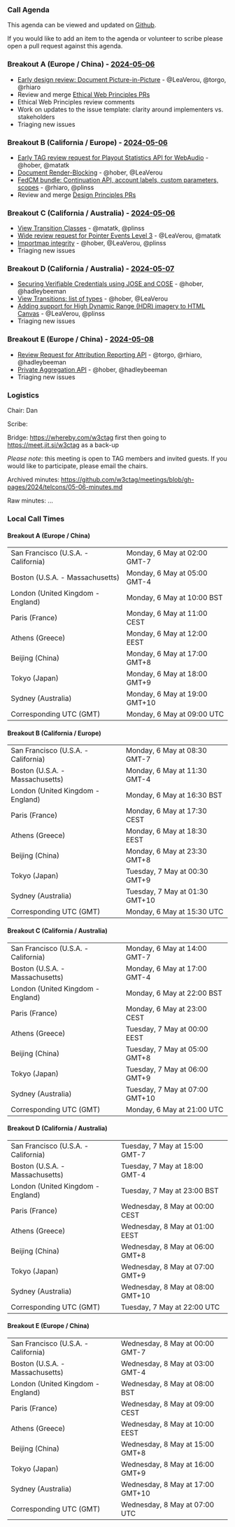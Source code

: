 ### Call Agenda

This agenda can be viewed and updated on [Github](https://github.com/w3ctag/meetings/blob/gh-pages/2024/telcons/05-06-agenda.md).

If you would like to add an item to the agenda or volunteer to scribe please open a pull request against this agenda.

### Breakout A (Europe / China) - [2024-05-06](https://www.timeanddate.com/worldclock/converter.html?iso=20240506T090000&p1=224&p2=43&p3=136&p4=195&p5=26&p6=33&p7=248&p8=235)
* [Early design review: Document Picture-in-Picture](https://github.com/w3ctag/design-reviews/issues/798) - @LeaVerou, @torgo, @rhiaro
* Review and merge [Ethical Web Principles PRs](https://github.com/w3ctag/ethical-web-principles/pulls)
* Ethical Web Principles review comments
* Work on updates to the issue template: clarity around implementers vs. stakeholders
* Triaging new issues

### Breakout B (California / Europe)  - [2024-05-06](https://www.timeanddate.com/worldclock/converter.html?iso=20240506T210000&p1=224&p2=43&p3=136&p4=195&p5=26&p6=33&p7=248&p8=235)
* [Early TAG review request for Playout Statistics API for WebAudio](https://github.com/w3ctag/design-reviews/issues/939) - @hober, @matatk
* [Document Render-Blocking](https://github.com/w3ctag/design-reviews/issues/886) - @hober, @LeaVerou
* [FedCM bundle: Continuation API, account labels, custom parameters, scopes](https://github.com/w3ctag/design-reviews/issues/945) - @rhiaro, @plinss
* Review and merge [Design Principles PRs](https://github.com/w3ctag/design-principles/pulls)

### Breakout C (California / Australia) - [2024-05-06](https://www.timeanddate.com/worldclock/converter.html?iso=20240506T210000&p1=224&p2=43&p3=136&p4=195&p5=26&p6=33&p7=248&p8=235)
* [View Transition Classes](https://github.com/w3ctag/design-reviews/issues/938) - @matatk, @plinss
* [Wide review request for Pointer Events Level 3](https://github.com/w3ctag/design-reviews/issues/941) - @LeaVerou, @matatk
* [Importmap integrity](https://github.com/w3ctag/design-reviews/issues/944) - @hober, @LeaVerou, @plinss
* Triaging new issues

### Breakout D (California / Australia) - [2024-05-07](https://www.timeanddate.com/worldclock/converter.html?iso=20240506T210000&p1=224&p2=43&p3=136&p4=195&p5=26&p6=33&p7=248&p8=235)
* [Securing Verifiable Credentials using JOSE and COSE](https://github.com/w3ctag/design-reviews/issues/899) - @hober, @hadleybeeman
* [View Transitions: list of types](https://github.com/w3ctag/design-reviews/issues/908) - @hober, @LeaVerou
* [Adding support for High Dynamic Range (HDR) imagery to HTML Canvas](https://github.com/w3ctag/design-reviews/issues/917) - @LeaVerou, @plinss
* Triaging new issues

### Breakout E (Europe / China) - [2024-05-08](https://www.timeanddate.com/worldclock/converter.html?iso=20240506T210000&p1=224&p2=43&p3=136&p4=195&p5=26&p6=33&p7=248&p8=235)
* [Review Request for Attribution Reporting API](https://github.com/w3ctag/design-reviews/issues/724) - @torgo, @rhiaro, @hadleybeeman
* [Private Aggregation API](https://github.com/w3ctag/design-reviews/issues/846) - @hober, @hadleybeeman
* Triaging new issues

### Logistics

Chair: Dan

Scribe:

Bridge: https://whereby.com/w3ctag first then going to https://meet.jit.si/w3ctag as a back-up

*Please note*: this meeting is open to TAG members and invited guests. If you would like to participate, please email the chairs.

Archived minutes: https://github.com/w3ctag/meetings/blob/gh-pages/2024/telcons/05-06-minutes.md

Raw minutes: ...


### Local Call Times

#### Breakout A (Europe / China)

<table>
<tr><td> San Francisco (U.S.A. - California) <td> Monday, 6 May at 02:00 GMT-7</td></tr>
<tr><td> Boston (U.S.A. - Massachusetts) <td> Monday, 6 May at 05:00 GMT-4</td></tr>
<tr><td> London (United Kingdom - England) <td> Monday, 6 May at 10:00 BST</td></tr>
<tr><td> Paris (France) <td> Monday, 6 May at 11:00 CEST</td></tr>
<tr><td> Athens (Greece) <td> Monday, 6 May at 12:00 EEST</td></tr>
<tr><td> Beijing (China) <td> Monday, 6 May at 17:00 GMT+8</td></tr>
<tr><td> Tokyo (Japan) <td> Monday, 6 May at 18:00 GMT+9</td></tr>
<tr><td> Sydney (Australia) <td> Monday, 6 May at 19:00 GMT+10</td></tr>
<tr><td> Corresponding UTC (GMT) <td> Monday, 6 May at 09:00 UTC</td></tr>
</table>

#### Breakout B (California / Europe) 

<table>
<tr><td> San Francisco (U.S.A. - California) <td> Monday, 6 May at 08:30 GMT-7</td></tr>
<tr><td> Boston (U.S.A. - Massachusetts) <td> Monday, 6 May at 11:30 GMT-4</td></tr>
<tr><td> London (United Kingdom - England) <td> Monday, 6 May at 16:30 BST</td></tr>
<tr><td> Paris (France) <td> Monday, 6 May at 17:30 CEST</td></tr>
<tr><td> Athens (Greece) <td> Monday, 6 May at 18:30 EEST</td></tr>
<tr><td> Beijing (China) <td> Monday, 6 May at 23:30 GMT+8</td></tr>
<tr><td> Tokyo (Japan) <td> Tuesday, 7 May at 00:30 GMT+9</td></tr>
<tr><td> Sydney (Australia) <td> Tuesday, 7 May at 01:30 GMT+10</td></tr>
<tr><td> Corresponding UTC (GMT) <td> Monday, 6 May at 15:30 UTC</td></tr>
</table>

#### Breakout C (California / Australia)

<table>
<tr><td> San Francisco (U.S.A. - California) <td> Monday, 6 May at 14:00 GMT-7</td></tr>
<tr><td> Boston (U.S.A. - Massachusetts) <td> Monday, 6 May at 17:00 GMT-4</td></tr>
<tr><td> London (United Kingdom - England) <td> Monday, 6 May at 22:00 BST</td></tr>
<tr><td> Paris (France) <td> Monday, 6 May at 23:00 CEST</td></tr>
<tr><td> Athens (Greece) <td> Tuesday, 7 May at 00:00 EEST</td></tr>
<tr><td> Beijing (China) <td> Tuesday, 7 May at 05:00 GMT+8</td></tr>
<tr><td> Tokyo (Japan) <td> Tuesday, 7 May at 06:00 GMT+9</td></tr>
<tr><td> Sydney (Australia) <td> Tuesday, 7 May at 07:00 GMT+10</td></tr>
<tr><td> Corresponding UTC (GMT) <td> Monday, 6 May at 21:00 UTC</td></tr>
</table>

#### Breakout D (California / Australia)

<table>
<tr><td> San Francisco (U.S.A. - California) <td> Tuesday, 7 May at 15:00 GMT-7</td></tr>
<tr><td> Boston (U.S.A. - Massachusetts) <td> Tuesday, 7 May at 18:00 GMT-4</td></tr>
<tr><td> London (United Kingdom - England) <td> Tuesday, 7 May at 23:00 BST</td></tr>
<tr><td> Paris (France) <td> Wednesday, 8 May at 00:00 CEST</td></tr>
<tr><td> Athens (Greece) <td> Wednesday, 8 May at 01:00 EEST</td></tr>
<tr><td> Beijing (China) <td> Wednesday, 8 May at 06:00 GMT+8</td></tr>
<tr><td> Tokyo (Japan) <td> Wednesday, 8 May at 07:00 GMT+9</td></tr>
<tr><td> Sydney (Australia) <td> Wednesday, 8 May at 08:00 GMT+10</td></tr>
<tr><td> Corresponding UTC (GMT) <td> Tuesday, 7 May at 22:00 UTC</td></tr>
</table>

#### Breakout E (Europe / China)

<table>
<tr><td> San Francisco (U.S.A. - California) <td> Wednesday, 8 May at 00:00 GMT-7</td></tr>
<tr><td> Boston (U.S.A. - Massachusetts) <td> Wednesday, 8 May at 03:00 GMT-4</td></tr>
<tr><td> London (United Kingdom - England) <td> Wednesday, 8 May at 08:00 BST</td></tr>
<tr><td> Paris (France) <td> Wednesday, 8 May at 09:00 CEST</td></tr>
<tr><td> Athens (Greece) <td> Wednesday, 8 May at 10:00 EEST</td></tr>
<tr><td> Beijing (China) <td> Wednesday, 8 May at 15:00 GMT+8</td></tr>
<tr><td> Tokyo (Japan) <td> Wednesday, 8 May at 16:00 GMT+9</td></tr>
<tr><td> Sydney (Australia) <td> Wednesday, 8 May at 17:00 GMT+10</td></tr>
<tr><td> Corresponding UTC (GMT) <td> Wednesday, 8 May at 07:00 UTC</td></tr>
</table>

